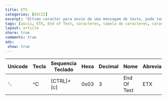 ```yaml
---
title: ETX
categories: [ASCII]
excerpt: "Último caracter para envio de uma mensagem de texto, pode também ser usado para finalizar um programa pelo prompt [CTRL]+[C]"
tags: [ascii, ETX, End of Text, caracteres, tabela de caracteres, caracteres de controle]
layout: article
share: true
comments: true
ads: 
 show: true
---
```


| Unicode | Tecla | Sequencia Teclado | Hexa | Decimal | Nome  | Abreviação | C/C++ | Descrição |
| - | - | - | - | - | - | - | - | - |
| ␃ | ^C | [CTRL]+[c] | 0x03 | 3 | End Of Text | ETX | | {{ page.excerpt }} |
